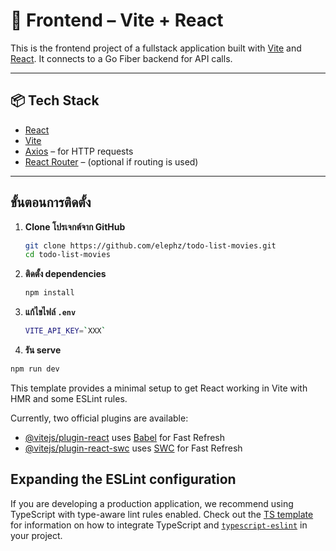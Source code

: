 # 🎨 Frontend – Vite + React

This is the frontend project of a fullstack application built with [Vite](https://vitejs.dev/) and [React](https://reactjs.org/). It connects to a Go Fiber backend for API calls.

---

## 📦 Tech Stack

- [React](https://reactjs.org/)
- [Vite](https://vitejs.dev/)
- [Axios](https://axios-http.com/) – for HTTP requests
- [React Router](https://reactrouter.com/) – (optional if routing is used)

---

## ขั้นตอนการติดตั้ง
1. **Clone โปรเจกต์จาก GitHub**

   ```bash
   git clone https://github.com/elephz/todo-list-movies.git
   cd todo-list-movies
   ```

2. **ติดตั้ง dependencies**

   ```bash
   npm install
   ```

3. **แก้ไขไฟล์ `.env`**

   ```bash
   VITE_API_KEY=`XXX`
   ```

34. **รัน serve**
   ```bash
   npm run dev
   ```

This template provides a minimal setup to get React working in Vite with HMR and some ESLint rules.

Currently, two official plugins are available:

- [@vitejs/plugin-react](https://github.com/vitejs/vite-plugin-react/blob/main/packages/plugin-react) uses [Babel](https://babeljs.io/) for Fast Refresh
- [@vitejs/plugin-react-swc](https://github.com/vitejs/vite-plugin-react/blob/main/packages/plugin-react-swc) uses [SWC](https://swc.rs/) for Fast Refresh

## Expanding the ESLint configuration

If you are developing a production application, we recommend using TypeScript with type-aware lint rules enabled. Check out the [TS template](https://github.com/vitejs/vite/tree/main/packages/create-vite/template-react-ts) for information on how to integrate TypeScript and [`typescript-eslint`](https://typescript-eslint.io) in your project.
